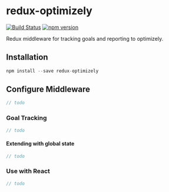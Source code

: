 # redux-optimizely

[![Build Status](https://travis-ci.org/ezekielchentnik/redux-optimizely.svg)](https://travis-ci.org/ezekielchentnik/redux-optimizely)
[![npm version](https://img.shields.io/npm/v/redux-optimizely.svg?style=flat-square)](https://www.npmjs.com/package/redux-optimizely)

Redux middleware for tracking goals and reporting to optimizely.

## Installation

```js
npm install --save redux-optimizely
```

## Configure Middleware
```js
// todo
```

### Goal Tracking
```js
// todo
```

#### Extending with global state
```js
// todo
```

### Use with React
```js
// todo
```
